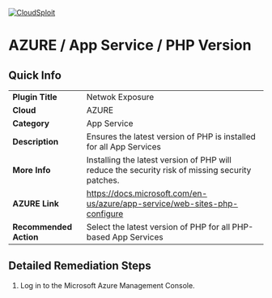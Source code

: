 [![CloudSploit](https://cloudsploit.com/img/logo-new-big-text-100.png "CloudSploit")](https://cloudsploit.com)

# AZURE / App Service / PHP Version

## Quick Info

| | |
|-|-|
| **Plugin Title** | Netwok Exposure |
| **Cloud** | AZURE |
| **Category** | App Service |
| **Description** | Ensures the latest version of PHP is installed for all App Services |
| **More Info** | Installing the latest version of PHP will reduce the security risk of missing security patches. |
| **AZURE Link** | https://docs.microsoft.com/en-us/azure/app-service/web-sites-php-configure |
| **Recommended Action** | Select the latest version of PHP for all PHP-based App Services |

## Detailed Remediation Steps
1. Log in to the Microsoft Azure Management Console.
